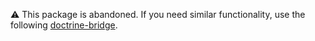 ⚠️ This package is abandoned. If you need similar functionality, use the following [doctrine-bridge](https://github.com/sunrise-studio-development/doctrine-bridge).
